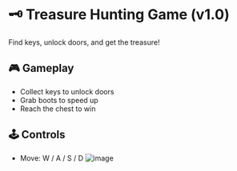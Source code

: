 # 🗝️ Treasure Hunting Game (v1.0)

Find keys, unlock doors, and get the treasure!

## 🎮 Gameplay
- Collect keys to unlock doors
- Grab boots to speed up
- Reach the chest to win

## 🕹️ Controls
- Move: W / A / S / D
![image](https://github.com/user-attachments/assets/b5898380-32af-4be1-ba16-b48c80042bb1)
